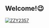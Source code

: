 ## Welcome!😉

[![ZZY2357](https://github-readme-stats.zzy2357.vercel.app/api?username=zzy2357&show_icons=true&theme=radical)](https://github.com/zzy2357)
